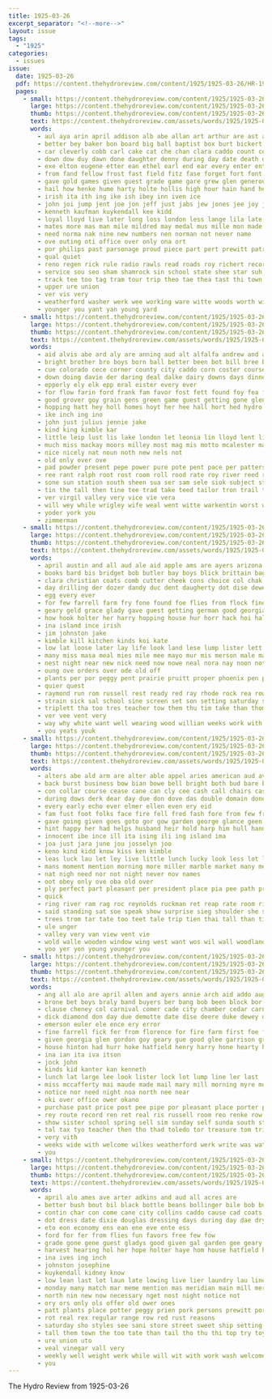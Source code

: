 ```yaml
---
title: 1925-03-26
excerpt_separator: "<!--more-->"
layout: issue
tags:
  - "1925"
categories:
  - issues
issue:
  date: 1925-03-26
  pdf: https://content.thehydroreview.com/content/1925/1925-03-26/HR-1925-03-26.pdf
  pages:
    - small: https://content.thehydroreview.com/content/1925/1925-03-26/small/HR-1925-03-26-01.jpg
      large: https://content.thehydroreview.com/content/1925/1925-03-26/large/HR-1925-03-26-01.jpg
      thumb: https://content.thehydroreview.com/content/1925/1925-03-26/thumbnails/HR-1925-03-26-01.jpg
      text: https://content.thehydroreview.com/assets/words/1925/1925-03-26/HR-1925-03-26-01.txt
      words:
        - aul aya arin april addison alb abe allan art arthur are ast all aid agent ana alon amos and ago ang albert aud aide aug angel ara
        - better bey baker bon board big ball baptist box burt bickert broad boo back bis belton bogs bob business blind bret boy bin bradley bough bee but bel baty brothers bout bor barber bert best beer bea bales bas blank butler bard boys bethel began boucher brick busi been bassler
        - car cleverly cobb carl cake cat che chan clara caddo count county class collins cour christian change cart clase cleo cream char carlisle cutting card cording conte cecil cader can curl center circle cole cross cal charles corcoran city cui church
        - down dow duy dawn done daughter denny during day date death desire december doro devan dash dust dane denton
        - exe elton eugene etter ean ethel earl end ear every enter ent eke ence eon ero
        - from fand fellow frost fast field fitz fase forget fort font fest former filling face felton fought first fern friday frank fear farin free for forney
        - gave gold games given guest grade game gare grew glen generous good glee gause gregg grace gladys grieve goes geary gee
        - hail how henke hume harty holte hollis high hour hain hand her hydro human half hay hone hastings held honor hatfield hard hydes hardware haan him hud had hugh hill hor harry hoe hen howard house heard has home
        - irish ita ith ing ike ish ibey inn iven ice
        - john joi jump jent joe jon jeff just jabs jew jones jee joy jack
        - kenneth kaufman kuykendall kee kidd
        - loyal lloyd live later long loss london less lange lila late loo learn lock loving large lates latter left lows ligue look las love last leader ler luck leen
        - mates more mas man mile mildred may medal mus mille mon made mol mayor mila mies much minister mabry match mar men missouri mobley mer mirch mone mens memory must mattar miss maki mast march many merry mis miller members
        - need norma nak nine new numbers nen norman not never name
        - ove outing oti office over only ona ort
        - por philips past parsonage proud piece part pert prewitt patrick pleas patient pues pat pan pee pay paige pou pelt paper plenty pierce piano poe porter people poss page power pounds princess pastor per
        - qual quiet
        - reno regen rick rule radio rawls read roads roy richert record ree rae race ruhl reginald ready rile room running rie reed rack rest rey reeds run
        - service sou seo sham shamrock sin school state shee star suh sion saint smitt suter said sister steele sad sper suke she special see street styles springs sale still saturday second sun sunday shed ster score stockton scout saline store schoo seale samples silo stroke six south say start scott sal suite seven solo samp seward shorty set
        - track tee too tag tram tour trip theo tae thea tast thi town tum truly them ties throw thyng thie tie thet thy thurs thomas the then ton thar team teacher trail tor take tak texas than ten teach
        - upper ure union
        - ver vis very
        - weatherford washer werk wee working ware witte woods worth willard west went worn was will with way week while wyatt word wil wash well words willet win wallace wife willis winner welt work won wave white wes williams william
        - younger you yant yan young yard
    - small: https://content.thehydroreview.com/content/1925/1925-03-26/small/HR-1925-03-26-02.jpg
      large: https://content.thehydroreview.com/content/1925/1925-03-26/large/HR-1925-03-26-02.jpg
      thumb: https://content.thehydroreview.com/content/1925/1925-03-26/thumbnails/HR-1925-03-26-02.jpg
      text: https://content.thehydroreview.com/assets/words/1925/1925-03-26/HR-1925-03-26-02.txt
      words:
        - aid alvis abe ard aly are anning aud alt alfalfa andrew and ale andrews all aye
        - bright brother bro boys born ball better been bot bill bree bran brand buy best but blanchard bertha braly bert bane bil base bars barnes basket baby beckett
        - cue colorado cece corner county city caddo corn coster course canyon cutting college can chama cooper cage conn cedar came come carl cream
        - down doing davie der daring deal dalke dairy downs days dinner degree day dick
        - epperly ely elk epp eral eister every ever
        - for flow farin ford frank fam favor fost fett found foy fea fillmore friday from fare fond floor few
        - good grover goy grain gens green game guest getting gone glen gregg going gave
        - hopping hatt hey holl homes hoyt her hee hall hort hed hydro hone hart hie hatfield hicks hinton home handle harne has herndon house hack had
        - ike inch ing ino
        - john just julius jennie jake
        - kind king kimble kar
        - little leip lust lis lake london let leonia lin lloyd lent lies laswell low last lynn lola line lambert
        - much miss mackay moors milley most mag mis motto mcalester mat mer maw monday mill miller menary mckee mcnary mayo more monier milk meal morgan mae mey mound morning menno
        - nice nicely nat noun noth new nels not
        - old only over ove
        - pad powder present pepe power pure pote pent pace per patterson pant proud pack
        - ree rant ralph root rost room roll rood rate roy river reed ret rust reno reber
        - sone sun station south sheen sua ser sam sele siok subject study stan sunday simpson set spore special sees shorts schools sith save sak school sell service shown sister stewart sap see seems supper son sui stutzman said saw snyder she sack soba
        - tin the tall then tine tee trad take teed tailor tron trail takes thy tom thorns talkington tard thie thal tale try teacher them teen town thi
        - ver virgil valley very vice vie vera
        - will wey while wrigley wife weal went witte warkentin worst waits witson worker way was worley ware well worth wool worn wie walter wyatt work wes week wilson with
        - yoder york you
        - zimmerman
    - small: https://content.thehydroreview.com/content/1925/1925-03-26/small/HR-1925-03-26-03.jpg
      large: https://content.thehydroreview.com/content/1925/1925-03-26/large/HR-1925-03-26-03.jpg
      thumb: https://content.thehydroreview.com/content/1925/1925-03-26/thumbnails/HR-1925-03-26-03.jpg
      text: https://content.thehydroreview.com/assets/words/1925/1925-03-26/HR-1925-03-26-03.txt
      words:
        - april austin and all aud ale aid apple ams are ayers arizona addis alfalfa annie ast
        - books bard bis bridget bob butler bay boys blick brittain bag box bostick been bunch bac big best bers bring bank bird braly
        - clara christian coats comb cutter cheek cons choice col chak can cue cream cast come corn
        - day drilling der dozer dandy duc dent daugherty dot dise dewey duke dat demotte
        - egg every ever
        - for few farrell farm fry fone found foe flies from flock fine fresh frances forget first foreman forgey fark florence
        - geary geld grace glady gave guest getting german good georgia gladys grip gates griffin garrison grain goods gord
        - how hook holter her harry hopping house hur horr hack hoi half high had hydro hens herndon home has hop har heen hand hey hen hart haye hay hooks hone
        - ina island ince irish
        - jim johnston jake
        - kimble kill kitchen kinds koi kate
        - low lat loose later lay life look land lese lump lister lett lasater line lee little left lot
        - many miss masa meal mies mile mee mayo mur mis merson male made misa morse miller mite may mules mule myrtle monday music more man mon money
        - nest night near new nick need now nowe neal nora nay noon not
        - oung ove orders over ode old off
        - plants per por peggy pent prairie pruitt proper phoenix pen porter pummer pry pav pull penta ponders people pow pop pore priday pair
        - quier quest
        - raymond run rom russell rest ready red ray rhode rock rea row ring room rina roy rent rec
        - strain sick sal school sine screen set son setting saturday smith still special sat service shape second sell span sales start show sudan six sear stove stockton single store spore sunday stock ser spring seat side sale savia suter sund short stitch shou
        - triplett tha too tres teacher tow them thu tim take than thom trout tine taken thy thi tickle the tren tom times thompson ton tin
        - ver vee vent very
        - way why white want well wearing wood willian weeks work with witt wales water wright westing weatherford wife week wear will
        - you yeats youk
    - small: https://content.thehydroreview.com/content/1925/1925-03-26/small/HR-1925-03-26-04.jpg
      large: https://content.thehydroreview.com/content/1925/1925-03-26/large/HR-1925-03-26-04.jpg
      thumb: https://content.thehydroreview.com/content/1925/1925-03-26/thumbnails/HR-1925-03-26-04.jpg
      text: https://content.thehydroreview.com/assets/words/1925/1925-03-26/HR-1925-03-26-04.txt
      words:
        - alters abe ald arm are alter able appel aries american aud aver acres ade aiken arent and ach arch agate ath art all
        - back burst business bow bian bowe bell bright both bud bare bouse bor boy baad balen but buck base bin brown blue band big bands bout bald bien ber began bet bie bring bot bis bird bar bane bile been bus bere breeding black better bia bead boes bree begun bly
        - con collar course cease cane can cly cee cash call chairs case cam creek credit cheam card close city cose come chart cook
        - during dows derk dear day due don dove das double domain done della dose denis dull dines dad dress dinner devold dears dave dark deed die down der days deep dright denmark daily doot door dairy
        - every early echo ever elmer ellen even ery eid
        - fam fust foot folks face fire fell fred fash fore from few friends fate fest fron faint fee frie flowers fall fairy for free floor felt friend
        - gave going given goes goto gor gow garden george glance geen germany green gay gibbs good gar gate
        - hint happy her had helps husband heir hold harp him hull hand hag home harriet halt heart has hes head how height hoa har hang hundred hud heard hur hie house hour howe
        - innocent ibe ince ill ita ising ili ing island ima
        - joa just jara june jou josselyn joo
        - keno kind kidd know kiss ken kimble
        - leas luck lau let ley live little lunch lucky look less lot last lian lillian later lite lett life low late lin list lodge lloyd land left lok laughing like long lindsay lesson lem liberty libs large lizzie
        - mans moment mention morning more miller marble market many means milk mile mas man made money most med match manner meadow mere monday
        - nat nigh need nor not night never nov names
        - oot obey only ove oba old over
        - ply perfect part pleasant per president place pia pee path prim por pounds pure pepper person penton pot plaster
        - quick
        - ring river ram rag roc reynolds ruckman ret reap rate room richard rod rest reach rich reading
        - said standing sat soe speak show surprise sieg shoulder she shu shows sup sees sor sill sin sunday small steed sud shock sen sum sun stone sowe square smooth six space sim south stove stay sean simple smile summer see stands sister side sult senior states sleep seem smith stow secret sie smull stout spece seven
        - trees trom tar tate too teet tale trip tien thai tall than tie then tew thy tommy tee thet thi tower tom taken the tia table tho tint tea times thomas tat tree toa toon ton thie thew turn them tam top ten tender thue
        - ule unger
        - valley very van view vent vie
        - wold walle wooden window wing west want wos wil wall woodland worn washington word windows wat won wit was worth will wey woods water wee whip with while wish white wood win willows weathers wide wonder willis way wach went walk warm wie wun words work
        - yoo yer yon young younger you
    - small: https://content.thehydroreview.com/content/1925/1925-03-26/small/HR-1925-03-26-05.jpg
      large: https://content.thehydroreview.com/content/1925/1925-03-26/large/HR-1925-03-26-05.jpg
      thumb: https://content.thehydroreview.com/content/1925/1925-03-26/thumbnails/HR-1925-03-26-05.jpg
      text: https://content.thehydroreview.com/assets/words/1925/1925-03-26/HR-1925-03-26-05.txt
      words:
        - ang all alo are april allen and ayers annie arch aid addo august auxier
        - brone bet boys braly band buyers ber bang bob been block bor bank bradley big but butler brune brent
        - clause cheney col carnival comer cade city chamber cedar carney court cecil cash cord cardo clock came colorado call caddo cheek cali county
        - dick diamond don day due demotte date dise deere duke dewey days dinner
        - emerson euler ele ence ery error
        - fine farrell fick fer from florence for fire farm first foe fry fore free
        - given georgia glen gordon goy geary gue good glee garrison grass grain goods
        - house hinton had hurr hoke hatfield henry harry hone hearty hand haye hydro halls her has henson homa held hot hye home
        - ina ian ita iva itson
        - jock john
        - kinds kid kanter kan kenneth
        - lunch lat large lee look lister lock lot lump line ler last
        - miss mccafferty mai maude made mail mary mill morning myre most music mar mol monroe monday murray
        - notice nor need night noa north nee near
        - oki over office ower okano
        - purchase past price post pee pipe por pleasant place porter person parker per pry port
        - rey route record ren ret real ris russell room reo renke row ridge rel rea res
        - show sister school spring sell sim sunday self sunda south stockton spore simmons stock six star sales san shape special said sat sai see smith sou selm sale saturday sue style
        - tal tax tyo teacher then tho thad toledo tor treasure tom triplett toh trucks the tha treas trial ton
        - very vith
        - weeks wide with welcome wilkes weatherford werk write was watch work wife week will
        - you
    - small: https://content.thehydroreview.com/content/1925/1925-03-26/small/HR-1925-03-26-06.jpg
      large: https://content.thehydroreview.com/content/1925/1925-03-26/large/HR-1925-03-26-06.jpg
      thumb: https://content.thehydroreview.com/content/1925/1925-03-26/thumbnails/HR-1925-03-26-06.jpg
      text: https://content.thehydroreview.com/assets/words/1925/1925-03-26/HR-1925-03-26-06.txt
      words:
        - april alo ames ave arter adkins and aud all acres are
        - better bush bout bil black bottle beans bollinger bile bob bulk barber buy bok boys big browne bolli
        - contin char con come cane city collins caddo cause cad coats cox call court county can
        - dot dress date dixie douglas dressing days during day dae dry duly donna dine dag daring
        - eto eon economy ens ean ene eve ente ess
        - ford for fer from flies fun favors free few fow
        - grade gone gene guest gladys good given gal garden gee geary goose general
        - harvest hearing hol her hope holter haye hom house hatfield hart has hinton hus hyde hie hor hattie hier hearin held hydro hour hought holt hafer heh high hardware
        - ina ives ing inch
        - johnston josephine
        - kuykendall kidney know
        - low lean last lot laun late lowing live lier laundry lau line let
        - monday many match mar meme mention mas meridian main mill mer may means male made markt mary march mayor most miss mean
        - north nin new now necessary nget nost night notice not
        - ory ors only ols offer old ower ones
        - patt plants place potter peggy prien pork persons prewitt por paper pride promise profit per pent pro pope pos pere phe pound past proud pet
        - rot real rex regular range row red rust reasons
        - saturday sho styles see sani store street sweet ship setting still salad spring south soon supply service seeds shoe shy sadie suits show sten suit spore side scott staple she special steele shor state sot sunday snider said
        - tall them town the too tate than tail tho thu thi top try toy thing tates tae
        - ure union uto
        - veal vinegar vall very
        - weekly well weight werk while will wit with work wash welcome washer white wish weather want wallace wyatt wee weems was week west why
        - you
---
```


The Hydro Review from 1925-03-26

<!--more-->

